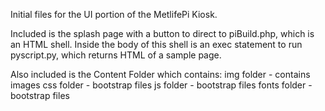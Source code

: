 Initial files for the UI portion of the MetlifePi Kiosk.

Included is the splash page with a button to direct to piBuild.php, which is an HTML shell.
Inside the body of this shell is an exec statement to run pyscript.py, which returns HTML of a sample page.

Also included is the Content Folder which contains:
img folder - contains images
css folder - bootstrap files
js folder - bootstrap files
fonts folder - bootstrap files